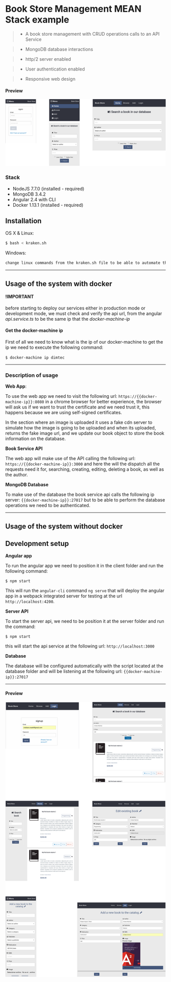 # Book Store Management MEAN Stack example

> - A book store management with CRUD operations calls to an API Service

> - MongoDB database interactions

> - http/2 server enabled

> - User authentication enabled

> - Responsive web design

#### Preview

![](./Snapshots.png)


### Stack
- NodeJS 7.7.0 (installed - required)
- MongoDB 3.4.2
- Angular 2.4 with CLI
- Docker 1.13.1 (installed - required)

## Installation
OS X & Linux:
```sh
$ bash < kraken.sh
```
Windows:
```sh
change linux commands from the kraken.sh file to be able to automate the process
```

---
## Usage of the system with docker

#### !IMPORTANT

before starting to deploy our services either in production mode or development mode, we must check and verify the api url, from the angular *api.service.ts* to be the same ip that the *docker-machine-ip*

#### Get the docker-machine ip
First of all we need to know what is the ip of our docker-machine to get the ip we need to execute the following command:

`$ docker-machine ip dimtec`

---
### Description of usage
**Web App**:

To use the web app we need to visit the following url:
`https://{{docker-machine-ip}}:8080` in a chrome browser for better experience, the browser will ask us if we want to trust the certificate and we need trust it, this happens because we are using self-signed certificates.

In the section where an image is uploaded it uses a fake cdn server to simulate how the image is going to be uploaded and when its uploaded, returns the fake image url, and we update our book object to store the book information on the database.

**Book Service API**

The web app will make use of the API calling the following url: `https://{{docker-machine-ip}}:3000` and here the will the dispatch all the requests need it for, searching, creating, editing, deleting a book, as well as the author.

**MongoDB Database**

To make use of the database the book service api calls the following ip server: `{{docker-machine-ip}}:27017` but to be able to perform the database operations we need to be authenticated.

---
## Usage of the system without docker
## Development setup

**Angular app**

To run the angular app we need to position it in the client folder and run the following command:

```
$ npm start
```

This will run the `angular-cli` command `ng serve` that will deploy the angular app in a webpack integrated server for testing at the url `http://localhost:4200`.

**Server API**

To start the server api, we need to be position it at the server folder and run the command:

```
$ npm start
```

this will start the api service at the following url: `http://localhost:3000`

**Database**

The database will be configured automatically with the script located at the database folder and will be listening at the following url: `{{docker-machine-ip}}:27017`

---
#### Preview
![](./Snapshots2.png)
